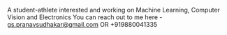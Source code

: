 A student-athlete interested and working on Machine Learning, Computer Vision and Electronics
You can reach out to me here - gs.pranavsudhakar@gmail.com
OR +919880041335

<!---
pranav-sudhakar/pranav-sudhakar is a ✨ special ✨ repository because its `README.md` (this file) appears on your GitHub profile.
You can click the Preview link to take a look at your changes.
--->
